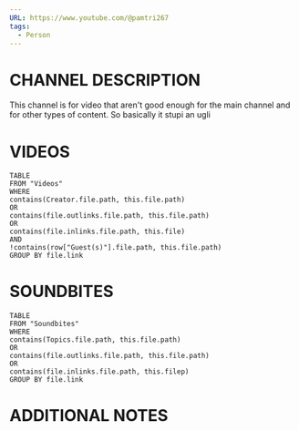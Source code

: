 ```yaml
---
URL: https://www.youtube.com/@pamtri267
tags:
  - Person
---
```

# CHANNEL DESCRIPTION
This channel is for video that aren't good enough for the main channel and for other types of content. So basically it stupi an ugli
# VIDEOS
``` dataview
TABLE
FROM "Videos"
WHERE 
contains(Creator.file.path, this.file.path) 
OR 
contains(file.outlinks.file.path, this.file.path)
OR
contains(file.inlinks.file.path, this.file)
AND
!contains(row["Guest(s)"].file.path, this.file.path) 
GROUP BY file.link
```
# SOUNDBITES
``` dataview
TABLE
FROM "Soundbites"
WHERE 
contains(Topics.file.path, this.file.path) 
OR 
contains(file.outlinks.file.path, this.file.path)
OR
contains(file.inlinks.file.path, this.filep)
GROUP BY file.link
```

# ADDITIONAL NOTES
